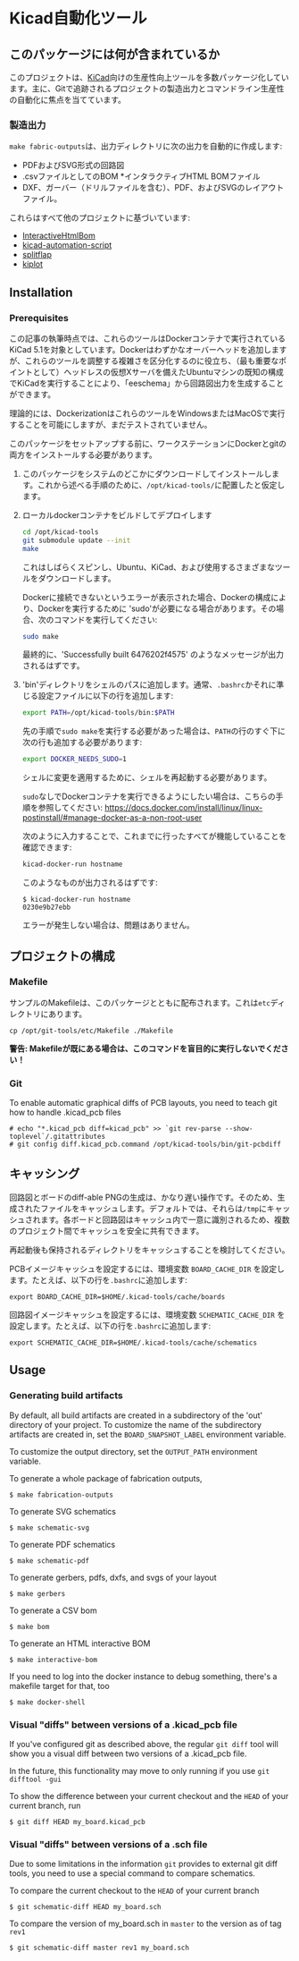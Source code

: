 # Kicad自動化ツール

## このパッケージには何が含まれているか

このプロジェクトは、[KiCad](https://kicad-pcb.org)向けの生産性向上ツールを多数パッケージ化しています。主に、Gitで追跡されるプロジェクトの製造出力とコマンドライン生産性の自動化に焦点を当てています。

### 製造出力

`make fabric-outputs`は、出力ディレクトリに次の出力を自動的に作成します:

* PDFおよびSVG形式の回路図
* .csvファイルとしてのBOM
*インタラクティブHTML BOMファイル
* DXF、ガーバー（ドリルファイルを含む）、PDF、およびSVGのレイアウトファイル。

これらはすべて他のプロジェクトに基づいています:

* [InteractiveHtmlBom](https://github.com/openscopeproject/InteractiveHtmlBom)
* [kicad-automation-script](https://github.com/productize/kicad-automation-scripts)
* [splitflap](https://github.com/scottbez1/splitflap)
* [kiplot](https://github.com/johnbeard/kiplot)


## Installation

### Prerequisites

この記事の執筆時点では、これらのツールはDockerコンテナで実行されているKiCad 5.1を対象としています。Dockerはわずかなオーバーヘッドを追加しますが、これらのツールを調整する複雑さを区分化するのに役立ち、（最も重要なポイントとして）ヘッドレスの仮想Xサーバを備えたUbuntuマシンの既知の構成でKiCadを実行することにより、「eeschema」から回路図出力を生成することができます。

理論的には、DockerizationはこれらのツールをWindowsまたはMacOSで実行することを可能にしますが、まだテストされていません。

このパッケージをセットアップする前に、ワークステーションにDockerとgitの両方をインストールする必要があります。

1. このパッケージをシステムのどこかにダウンロードしてインストールします。これから述べる手順のために、`/opt/kicad-tools/`に配置したと仮定します。
2. ローカルdockerコンテナをビルドしてデプロイします

    ```sh
    cd /opt/kicad-tools
    git submodule update --init
    make
    ```

    これはしばらくスピンし、Ubuntu、KiCad、および使用するさまざまなツールをダウンロードします。

    Dockerに接続できないというエラーが表示された場合、Dockerの構成により、Dockerを実行するために 'sudo'が必要になる場合があります。その場合、次のコマンドを実行してください:

    ```sh
    sudo make
    ```
    
    最終的に、'Successfully built 6476202f4575' のようなメッセージが出力されるはずです。

3. 'bin'ディレクトリをシェルのパスに追加します。通常、`.bashrc`かそれに準じる設定ファイルに以下の行を追加します:

    ```sh
    export PATH=/opt/kicad-tools/bin:$PATH
    ```
    
    先の手順で`sudo make`を実行する必要があった場合は、`PATH`の行のすぐ下に次の行も追加する必要があります:
    
    ```sh
    export DOCKER_NEEDS_SUDO=1
    ```
    
    シェルに変更を適用するために、シェルを再起動する必要があります。
    
    `sudo`なしでDockerコンテナを実行できるようにしたい場合は、こちらの手順を参照してください:
    https://docs.docker.com/install/linux/linux-postinstall/#manage-docker-as-a-non-root-user
    
    次のように入力することで、これまでに行ったすべてが機能していることを確認できます:
    
    ```sh
    kicad-docker-run hostname
    ```
    
    このようなものが出力されるはずです:
    
    ```
    $ kicad-docker-run hostname
    0230e9b27ebb
    ```
    
    エラーが発生しない場合は、問題はありません。

## プロジェクトの構成

### Makefile

サンプルのMakefileは、このパッケージとともに配布されます。これは`etc`ディレクトリにあります。

```
cp /opt/git-tools/etc/Makefile ./Makefile
```

**警告: Makefileが既にある場合は、このコマンドを盲目的に実行しないでください！**

### Git

To enable automatic graphical diffs of PCB layouts, you need to teach git how to handle
.kicad_pcb files

```
# echo "*.kicad_pcb diff=kicad_pcb" >> `git rev-parse --show-toplevel`/.gitattributes
# git config diff.kicad_pcb.command /opt/kicad-tools/bin/git-pcbdiff
```


## キャッシング

回路図とボードのdiff-able PNGの生成は、かなり遅い操作です。そのため、生成されたファイルをキャッシュします。デフォルトでは、それらは`/tmp`にキャッシュされます。各ボードと回路図はキャッシュ内で一意に識別されるため、複数のプロジェクト間でキャッシュを安全に共有できます。

再起動後も保持されるディレクトリをキャッシュすることを検討してください。

PCBイメージキャッシュを設定するには、環境変数 `BOARD_CACHE_DIR` を設定します。たとえば、以下の行を`.bashrc`に追加します:

```
export BOARD_CACHE_DIR=$HOME/.kicad-tools/cache/boards
```

回路図イメージキャッシュを設定するには、環境変数 `SCHEMATIC_CACHE_DIR` を設定します。たとえば、以下の行を`.bashrc`に追加します:

```
export SCHEMATIC_CACHE_DIR=$HOME/.kicad-tools/cache/schematics
```



## Usage

### Generating build artifacts

By default, all build artifacts are created in a subdirectory of the 'out' directory of your project.
To customize the name of the subdirectory artifacts are created in, set the `BOARD_SNAPSHOT_LABEL` environment variable.

To customize the output directory, set the `OUTPUT_PATH` environment variable.

To generate a whole package of fabrication outputs, 

```
$ make fabrication-outputs
```

To generate SVG schematics
```
$ make schematic-svg
```

To generate PDF schematics
```
$ make schematic-pdf
```

To generate gerbers, pdfs, dxfs, and svgs of your layout
``` 
$ make gerbers
```

To generate a CSV bom
```
$ make bom
```

To generate an HTML interactive BOM
```
$ make interactive-bom
```

If you need to log into the docker instance to debug something, there's a makefile target for that, too

```
$ make docker-shell
```

### Visual "diffs" between versions of a .kicad_pcb file

If you've configured git as described above, the regular `git diff` tool will show you a visual diff between two versions of a .kicad_pcb file.

In the future, this functionality may move to only running if you use `git difftool -gui`

To show the difference between your current checkout and the `HEAD` of your current branch, run

```
$ git diff HEAD my_board.kicad_pcb
```


### Visual "diffs" between versions of a .sch file

Due to some limitations in the information `git` provides to external git diff tools, you need to use a special command to compare schematics.

To compare the current checkout to the `HEAD` of your current branch

```
$ git schematic-diff HEAD my_board.sch
```

To compare the version of my_board.sch in `master` to the version as of tag `rev1`

```
$ git schematic-diff master rev1 my_board.sch
```
